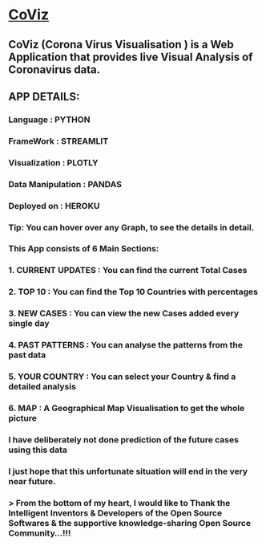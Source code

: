 # [CoViz](https://co-viz.herokuapp.com/)

## CoViz (Corona Virus Visualisation ) is a Web Application that provides live Visual Analysis of Coronavirus data.

## APP DETAILS:

### Language : PYTHON

### FrameWork : STREAMLIT

### Visualization : PLOTLY

### Data Manipulation : PANDAS

### Deployed on : HEROKU

### Tip: You can hover over any Graph, to see the details in detail.

### This App consists of 6 Main Sections:

### 1. CURRENT UPDATES : You can find the current Total Cases 

### 2. TOP 10 : You can find the Top 10 Countries with percentages

### 3. NEW CASES : You can view the new Cases added every single day

### 4. PAST PATTERNS : You can analyse the patterns from the past data

### 5. YOUR COUNTRY : You can select your Country & find a detailed analysis

### 6. MAP : A Geographical Map Visualisation to get the whole picture 

### I have deliberately not done prediction of the future cases using this data 

### I just hope that this unfortunate situation will end in the very near future.

### >  From the bottom of my heart, I would like to Thank the Intelligent Inventors & Developers of the Open Source Softwares & the supportive knowledge-sharing Open Source Community…!!!
